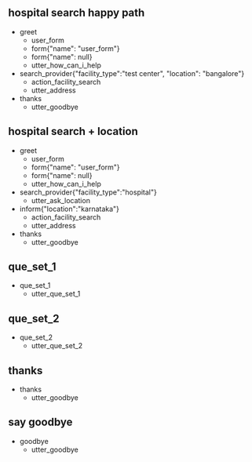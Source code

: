 ## hospital search happy path
* greet
  - user_form
  - form{"name": "user_form"}
  - form{"name": null}
  - utter_how_can_i_help
* search_provider{"facility_type":"test center", "location": "bangalore"}
  - action_facility_search
  - utter_address
* thanks
  - utter_goodbye

## hospital search + location
* greet
  - user_form
  - form{"name": "user_form"}
  - form{"name": null}
  - utter_how_can_i_help
* search_provider{"facility_type":"hospital"}
  - utter_ask_location
* inform{"location":"karnataka"}
  - action_facility_search
  - utter_address
* thanks
  - utter_goodbye

## que_set_1
* que_set_1
  - utter_que_set_1
## que_set_2
* que_set_2
  - utter_que_set_2
## thanks
* thanks
  - utter_goodbye
## say goodbye
* goodbye
  - utter_goodbye
